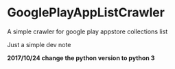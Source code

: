 # GooglePlayAppListCrawler
A simple crawler for google play appstore collections list

Just a simple dev note

__2017/10/24 change the python version to python 3__
